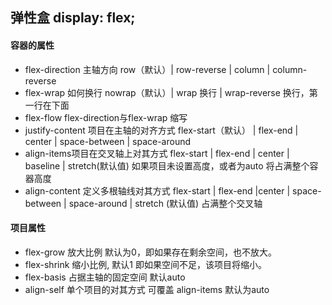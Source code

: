 ## 弹性盒 display: flex;

#### 容器的属性
- flex-direction 主轴方向  row（默认）| row-reverse | column | column-reverse
- flex-wrap 如何换行  nowrap（默认）| wrap 换行 | wrap-reverse 换行，第一行在下面
- flex-flow flex-direction与flex-wrap 缩写 
- justify-content 项目在主轴的对齐方式 flex-start（默认） | flex-end | center | space-between | space-around  
- align-items项目在交叉轴上对其方式 flex-start | flex-end | center | baseline | stretch(默认值) 如果项目未设置高度，或者为auto 将占满整个容器高度
- align-content 定义多根轴线对其方式 flex-start | flex-end |center | space-between | space-around | stretch (默认值) 占满整个交叉轴

#### 项目属性
- flex-grow 放大比例 默认为0，即如果存在剩余空间，也不放大。
- flex-shrink 缩小比例, 默认1 即如果空间不足，该项目将缩小。
- flex-basis 占据主轴的固定空间 默认auto
- align-self 单个项目的对其方式 可覆盖 align-items 默认为auto

